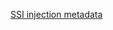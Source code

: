 [SSI injection metadata](https://datadoghq.atlassian.net/wiki/spaces/APMINT/pages/4309975049/SSI+Extend+the+deny-list+to+stop+SSI+to+inject+in+applications)
